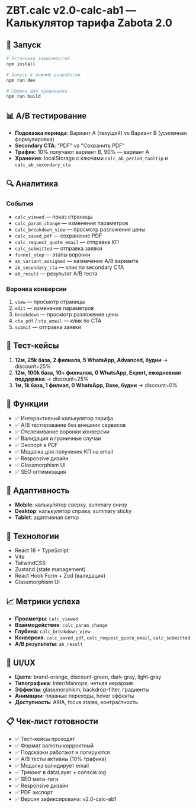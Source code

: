 # ZBT.calc v2.0-calc-ab1 — Калькулятор тарифа Zabota 2.0

## 🚀 Запуск

```bash
# Установка зависимостей
npm install

# Запуск в режиме разработки
npm run dev

# Сборка для продакшена
npm run build
```

## 📊 A/B тестирование

- **Подсказка периода**: Вариант A (текущий) vs Вариант B (усиленная формулировка)
- **Secondary CTA**: "PDF" vs "Сохранить PDF"
- **Трафик**: 10% получают вариант B, 90% — вариант A
- **Хранение**: localStorage с ключами `calc_ab_period_tooltip` и `calc_ab_secondary_cta`

## 🔍 Аналитика

### События
- `calc_viewed` — показ страницы
- `calc_param_change` — изменения параметров
- `calc_breakdown_view` — просмотр разложения цены
- `calc_saved_pdf` — сохранение PDF
- `calc_request_quote_email` — отправка КП
- `calc_submitted` — отправка заявки
- `funnel_step` — этапы воронки
- `ab_variant_assigned` — назначение A/B варианта
- `ab_secondary_cta` — клик по secondary CTA
- `ab_result` — результат A/B теста

### Воронка конверсии
1. `view` — просмотр страницы
2. `edit` — изменение параметров
3. `breakdown` — просмотр разложения цены
4. `cta_pdf` / `cta_email` — клик по CTA
5. `submit` — отправка заявки

## 🧪 Тест-кейсы

1. **12м, 25k база, 2 филиала, 5 WhatsApp, Advanced, будни** → discount=25%
2. **12м, 100k база, 10+ филиалов, 0 WhatsApp, Expert, ежедневная поддержка** → discount=25%
3. **1м, 1k база, 1 филиал, 0 WhatsApp, Base, будни** → discount=0%

## 🎯 Функции

- ✅ Интерактивный калькулятор тарифа
- ✅ A/B тестирование без внешних сервисов
- ✅ Отслеживание воронки конверсии
- ✅ Валидация и граничные случаи
- ✅ Экспорт в PDF
- ✅ Модалка для получения КП на email
- ✅ Responsive дизайн
- ✅ Glassmorphism UI
- ✅ SEO оптимизация

## 📱 Адаптивность

- **Mobile**: калькулятор сверху, summary снизу
- **Desktop**: калькулятор справа, summary sticky
- **Tablet**: адаптивная сетка

## 🔧 Технологии

- React 18 + TypeScript
- Vite
- TailwindCSS
- Zustand (state management)
- React Hook Form + Zod (валидация)
- Glassmorphism UI

## 📈 Метрики успеха

- **Просмотры**: `calc_viewed`
- **Взаимодействие**: `calc_param_change`
- **Глубина**: `calc_breakdown_view`
- **Конверсия**: `calc_saved_pdf`, `calc_request_quote_email`, `calc_submitted`
- **A/B результаты**: `ab_result`

## 🎨 UI/UX

- **Цвета**: brand-orange, discount-green, dark-gray, light-gray
- **Типографика**: Inter/Manrope, четкая иерархия
- **Эффекты**: glassmorphism, backdrop-filter, градиенты
- **Анимации**: плавные переходы, hover эффекты
- **Доступность**: ARIA, focus states, контрастность

## 📋 Чек-лист готовности

- ✅ Тест-кейсы проходят
- ✅ Формат валюты корректный
- ✅ Подсказки работают и логируются
- ✅ A/B тесты активны (10% трафика)
- ✅ Модалка валидирует email
- ✅ Трекинг в dataLayer + console.log
- ✅ SEO мета-теги
- ✅ Responsive дизайн
- ✅ PDF экспорт
- ✅ Версия зафиксирована: v2.0-calc-ab1
